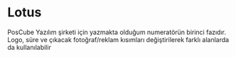 # Lotus

PosCube Yazılım şirketi için yazmakta olduğum numeratörün birinci fazıdır.
Logo, süre ve çıkacak fotoğraf/reklam kısımları değiştirilerek farklı alanlarda da kullanılabilir
